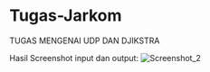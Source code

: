 # Tugas-Jarkom

TUGAS MENGENAI UDP DAN DJIKSTRA

Hasil Screenshot input dan output:
![Screenshot_2](https://user-images.githubusercontent.com/79719684/139594583-a7ebe84a-ad01-4a01-aea5-b4c7e8566780.png)
